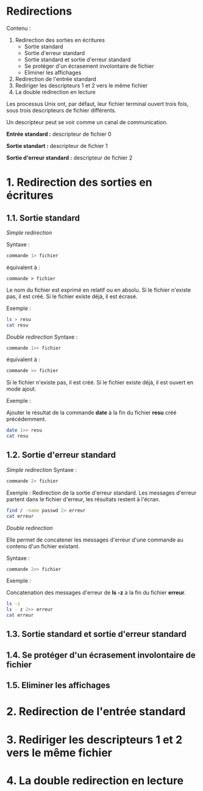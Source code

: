 # Redirections

Contenu :

1. Redirection des sorties en écritures
   - Sortie standard
   - Sortie d'erreur standard
   - Sortie standard et sortie d'erreur standard
   - Se protéger d'un écrasement involontaire de fichier
   - Eliminer les affichages
2. Redirection de l'entrée standard
3. Rediriger les descripteurs 1 et 2 vers le même fichier
4. La double redirection en lecture

Les processus Unix ont, par défaut, leur fichier terminal ouvert trois fois, sous trois descripteurs de fichier différents.

Un descripteur peut se voir comme un canal de communication.

__Entrée standard :__ descripteur de fichier 0

__Sortie standart :__ descripteur de fichier 1

__Sortie d'erreur standard :__ descripteur de fichier 2

# 1. Redirection des sorties en écritures
## 1.1. Sortie standard

_Simple redirection_

Syntaxe :
```sh
commande 1> fichier
```
équivalent à :
```shell
commande > fichier
```
Le nom du fichier est exprimé en relatif ou en absolu.
Si le fichier n'existe pas, il est créé. Si le fichier existe déjà, il est écrasé.

Exemple : 
```bash
ls > resu
cat resu
```

_Double redirection_
Syntaxe :
```sh
commande 1>> fichier
```
équivalent à :
```sh
commande >> fichier
```
Si le fichier n'existe pas, il est créé. Si le fichier existe déjà, il est ouvert en mode ajout.

Exemple :

Ajouter le résultat de la commande __date__ à la fin du fichier __resu__ créé précédemment.
```sh
date 1>> resu
cat resu
```

## 1.2. Sortie d'erreur standard

_Simple redirection_
Syntaxe :
```sh
commande 2> fichier
```

Exemple : 
Redirection de la sortie d'erreur standard. Les messages d'erreur partent dans le fichier d'erreur, les résultats restent à l'écran.

```sh
find / -name passwd 2> erreur
cat erreur
```

_Double redirection_

Elle permet de concatener les messages d'erreur d'une commande au contenu d'un fichier existant.

Syntaxe :
```sh
commande 2>> fichier
```
Exemple : 

Concatenation des messages d'erreur de __ls -z__ à la fin du fichier __erreur__.
```bash
ls -z
ls - z 2>> erreur
cat erreur
```


## 1.3. Sortie standard et sortie d'erreur standard
## 1.4. Se protéger d'un écrasement involontaire de fichier 
## 1.5. Eliminer les affichages

# 2. Redirection de l'entrée standard

# 3. Rediriger les descripteurs 1 et 2 vers le même fichier

# 4. La double redirection en lecture
